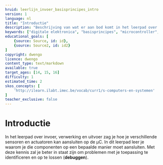 ```yaml
---
hruid: leerlijn_invoer_basisprincipes_intro
version: 1
language: nl
title: "Introductie"
description: "Beschrijving van wat er aan bod komt in het leerpad over invoer, verwerking en uitvoer."
keywords: ["digitale elektronica", "basisprincipes", "microcontroller", "µC", "arduino", "dwenguino"]
educational_goals: [
    {source: Source, id: id}, 
    {source: Source2, id: id2}
]
copyright: dwengo
licence: dwengo
content_type: text/markdown
available: true
target_ages: [14, 15, 16]
difficulty: 1
estimated_time: 2
skos_concepts: [
    'http://ilearn.ilabt.imec.be/vocab/curr1/s-computers-en-systemen'
]
teacher_exclusive: false
---
```


# Introductie

In het leerpad over invoer, verwerking en uitvoer zag je hoe je verschillende sensoren en actuatoren kan aansluiten op de µC. In dit leerpad leer je waarom je die componenten op een bepaalde manier moet aansluiten. Met deze kennis zal je beter in staat zijn om problemen met je toepassing te identificeren en op te lossen (**debuggen**). 
